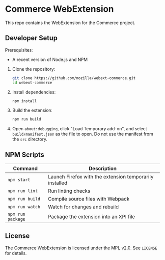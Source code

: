 # Commerce WebExtension

This repo contains the WebExtension for the Commerce project.

## Developer Setup

Prerequisites:

- A recent version of Node.js and NPM

1. Clone the repository:

   ```sh
   git clone https://github.com/mozilla/webext-commerce.git
   cd webext-commerce
   ```
2. Install dependencies:

   ```sh
   npm install
   ```
3. Build the extension:

   ```sh
   npm run build
   ```
4. Open `about:debugging`, click "Load Temporary add-on", and select `build/manifest.json` as the file to open. Do not use the manifest from the `src` directory.

## NPM Scripts

| Command | Description |
| --- | --- |
| `npm start` | Launch Firefox with the extension temporarily installed |
| `npm run lint` | Run linting checks |
| `npm run build` | Compile source files with Webpack |
| `npm run watch` | Watch for changes and rebuild |
| `npm run package` | Package the extension into an XPI file |

## License

The Commerce WebExtension is licensed under the MPL v2.0. See `LICENSE` for details.
